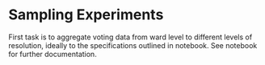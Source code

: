 # Sampling Experiments
First task is to aggregate voting data from ward level to different levels of resolution, ideally to the specifications outlined in notebook. See notebook for further documentation.
